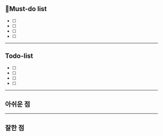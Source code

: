 ## 🔴Must-do list 
- [ ] 
- [ ] 
- [ ] 
- [ ] 
---
## Todo-list
- [ ] 
- [ ] 
- [ ] 
- [ ] 
---
## 아쉬운 점


---
## 잘한 점
